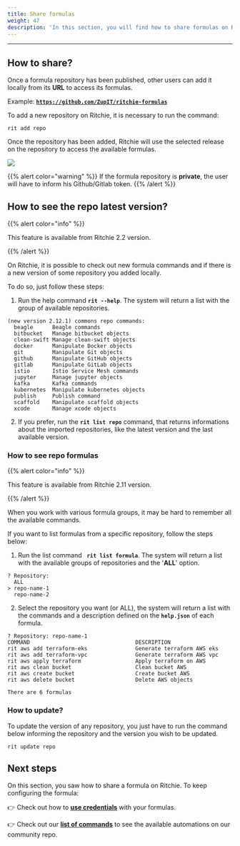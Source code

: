 ```yaml
---
title: Share formulas
weight: 47
description: 'In this section, you will find how to share formulas on Ritchie.'
---
```


---

## How to share?

Once a formula repository has been published, other users can add it locally from its **URL** to access its formulas.

Example: [**`https://github.com/ZupIT/ritchie-formulas`**](https://github.com/ZupIT/ritchie-formulas)

To add a new repository on Ritchie, it is necessary to run the command:

```text
rit add repo
```

Once the repository has been added, Ritchie will use the selected release on the repository to access the available formulas.

![](/shared/rit-add-repo-3.gif)

{{% alert color="warning" %}}
If the formula repository is **private**, the user will have to inform his Github/Gitlab token.
{{% /alert %}}

## How to see the repo latest version?

{{% alert color="info" %}}

This feature is available from Ritchie 2.2 version.

{{% /alert %}}

On Ritchie, it is possible to check out new formula commands and if there is a new version of some repository you added locally.

To do so, just follow these steps:

1. Run the help command **`rit --help`**. The system will return a list with the group of available repositories.

```text
(new version 2.12.1) commons repo commands:
  beagle      Beagle commands
  bitbucket   Manage bitbucket objects
  clean-swift Manage clean-swift objects
  docker      Manipulate Docker objects
  git         Manipulate Git objects
  github      Manipulate GitHub objects
  gitlab      Manipulate GitLab objects
  istio       Istio Service Mesh commands
  jupyter     Manage jupyter objects
  kafka       Kafka commands
  kubernetes  Manipulate kubernetes objects
  publish     Publish command
  scaffold    Manipulate scaffold objects
  xcode       Manage xcode objects
```

   2. If you prefer, run the **`rit list repo`** command, that returns informations about the imported repositories, like the latest version and the last available version.

### How to see repo formulas

{{% alert color="info" %}}

This feature is available from Ritchie 2.11 version. 

{{% /alert %}}

When you work with various formula groups, it may be hard to remember all the available commands. 

If you want to list formulas from a specific repository, follow the steps below:

1. Run the list command **` rit list formula`**. The system will return a list with the available groups of repositories and the  '**ALL**' option.

```text
? Repository:
  ALL
> repo-name-1
  repo-name-2
  ```

2. Select the repository you want (or ALL), the system will return a list with the commands and a description defined on the **`help.json`** of each formula.

```text
? Repository: repo-name-1
COMMAND                                 DESCRIPTION
rit aws add terraform-eks               Generate terraform AWS eks
rit aws add terraform-vpc               Generate terraform AWS vpc
rit aws apply terraform                 Apply terraform on AWS
rit aws clean bucket                    Clean bucket AWS
rit aws create bucket                   Create bucket AWS
rit aws delete bucket                   Delete AWS objects

There are 6 formulas
```

### How to update?

To update the version of any repository, you just have to run the command below informing the repository and the version you wish to be updated.

```text
rit update repo
```

## Next steps

On this section, you saw how to share a formula on Ritchie. To keep configuring the formula:

👉 Check out how to [**use credentials**](/credentials/use-credentials-as-formula-inputs/) with your formulas.

👉 Check out our [**list of commands**](/reference/list-of-commands-and-flags/) to see the available automations on our community repo.
